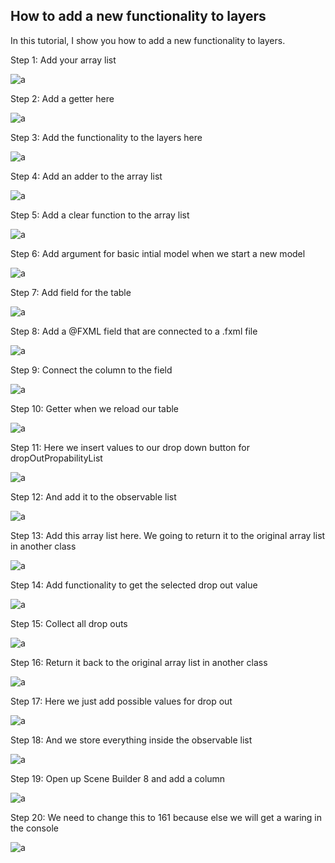 ## How to add a new functionality to layers
In this tutorial, I show you how to add a new functionality to layers.

Step 1: Add your array list

![a](https://raw.githubusercontent.com/DanielMartensson/Deeplearning2C/master/Tutorials/Add%20new%20functionality%20to%20layers/Picture%201.png)

Step 2: Add a getter here

![a](https://raw.githubusercontent.com/DanielMartensson/Deeplearning2C/master/Tutorials/Add%20new%20functionality%20to%20layers/Picture%202.png)


Step 3: Add the functionality to the layers here

![a](https://raw.githubusercontent.com/DanielMartensson/Deeplearning2C/master/Tutorials/Add%20new%20functionality%20to%20layers/Picture%203.png)

Step 4: Add an adder to the array list

![a](https://raw.githubusercontent.com/DanielMartensson/Deeplearning2C/master/Tutorials/Add%20new%20functionality%20to%20layers/Picture%204.png)

Step 5: Add a clear function to the array list

![a](https://raw.githubusercontent.com/DanielMartensson/Deeplearning2C/master/Tutorials/Add%20new%20functionality%20to%20layers/Picture%205.png)

Step 6: Add argument for basic intial model when we start a new model

![a](https://raw.githubusercontent.com/DanielMartensson/Deeplearning2C/master/Tutorials/Add%20new%20functionality%20to%20layers/Picture%206.png)

Step 7: Add field for the table

![a](https://raw.githubusercontent.com/DanielMartensson/Deeplearning2C/master/Tutorials/Add%20new%20functionality%20to%20layers/Picture%207.png)

Step 8: Add a @FXML field that are connected to a .fxml file

![a](https://raw.githubusercontent.com/DanielMartensson/Deeplearning2C/master/Tutorials/Add%20new%20functionality%20to%20layers/Picture%208.png)

Step 9: Connect the column to the field

![a](https://raw.githubusercontent.com/DanielMartensson/Deeplearning2C/master/Tutorials/Add%20new%20functionality%20to%20layers/Picture%209.png)

Step 10: Getter when we reload our table

![a](https://raw.githubusercontent.com/DanielMartensson/Deeplearning2C/master/Tutorials/Add%20new%20functionality%20to%20layers/Picture%2010.png)

Step 11: Here we insert values to our drop down button for dropOutPropabilityList

![a](https://raw.githubusercontent.com/DanielMartensson/Deeplearning2C/master/Tutorials/Add%20new%20functionality%20to%20layers/Picture%2011.png)

Step 12: And add it to the observable list

![a](https://raw.githubusercontent.com/DanielMartensson/Deeplearning2C/master/Tutorials/Add%20new%20functionality%20to%20layers/Picture%2012.png)

Step 13: Add this array list here. We going to return it to the original array list in another class

![a](https://raw.githubusercontent.com/DanielMartensson/Deeplearning2C/master/Tutorials/Add%20new%20functionality%20to%20layers/Picture%2013.png)

Step 14: Add functionality to get the selected drop out value

![a](https://raw.githubusercontent.com/DanielMartensson/Deeplearning2C/master/Tutorials/Add%20new%20functionality%20to%20layers/Picture%2014.png)

Step 15: Collect all drop outs

![a](https://raw.githubusercontent.com/DanielMartensson/Deeplearning2C/master/Tutorials/Add%20new%20functionality%20to%20layers/Picture%2015.png)

Step 16: Return it back to the original array list in another class

![a](https://raw.githubusercontent.com/DanielMartensson/Deeplearning2C/master/Tutorials/Add%20new%20functionality%20to%20layers/Picture%2016.png)

Step 17: Here we just add possible values for drop out

![a](https://raw.githubusercontent.com/DanielMartensson/Deeplearning2C/master/Tutorials/Add%20new%20functionality%20to%20layers/Picture%2017.png)

Step 18: And we store everything inside the observable list

![a](https://raw.githubusercontent.com/DanielMartensson/Deeplearning2C/master/Tutorials/Add%20new%20functionality%20to%20layers/Picture%2018.png)

Step 19: Open up Scene Builder 8 and add a column

![a](https://raw.githubusercontent.com/DanielMartensson/Deeplearning2C/master/Tutorials/Add%20new%20functionality%20to%20layers/Picture%2019.png)

Step 20: We need to change this to 161 because else we will get a waring in the console

![a](https://raw.githubusercontent.com/DanielMartensson/Deeplearning2C/master/Tutorials/Add%20new%20functionality%20to%20layers/Picture%2020.png)









